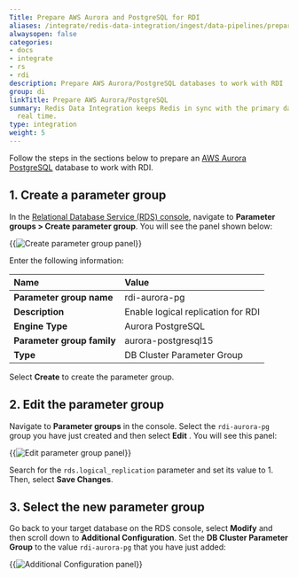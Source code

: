 ```yaml
---
Title: Prepare AWS Aurora and PostgreSQL for RDI
aliases: /integrate/redis-data-integration/ingest/data-pipelines/prepare-dbs/my-sql-mariadb/
alwaysopen: false
categories:
- docs
- integrate
- rs
- rdi
description: Prepare AWS Aurora/PostgreSQL databases to work with RDI
group: di
linkTitle: Prepare AWS Aurora/PostgreSQL
summary: Redis Data Integration keeps Redis in sync with the primary database in near
  real time.
type: integration
weight: 5
---
```


Follow the steps in the sections below to prepare an
[AWS Aurora PostgreSQL](https://docs.aws.amazon.com/AmazonRDS/latest/AuroraUserGuide/CHAP_GettingStartedAurora.CreatingConnecting.AuroraPostgreSQL.html)
database to work with RDI.

## 1. Create a parameter group

In the [Relational Database Service (RDS) console](https://console.aws.amazon.com/rds/),
navigate to **Parameter groups > Create parameter group**. You will see the panel shown
below:

{{<image filename="images/rdi/ingest/prepsrc/aurora-pgsql/CreateParamGroup.webp" alt="Create parameter group panel" >}}

Enter the following information:

| Name | Value |
| :-- | :-- |
| **Parameter group name**  | rdi-aurora-pg |
| **Description**  | Enable logical replication for RDI |
| **Engine Type**  | Aurora PostgreSQL |
| **Parameter group family**  | aurora-postgresql15 |
| **Type**  | DB Cluster Parameter Group |

Select **Create** to create the parameter group.

## 2. Edit the parameter group

Navigate to **Parameter groups** in the console. Select the `rdi-aurora-pg`
group you have just created and then select **Edit** . You will see this panel:

{{<image filename="images/rdi/ingest/prepsrc/aurora-pgsql/EditParamGroup.webp" alt="Edit parameter group panel" >}}

Search for the `rds.logical_replication` parameter and set its value to 1. Then,
select **Save Changes**.

## 3. Select the new parameter group

Go back to your target database on the RDS console, select **Modify** and then
scroll down to **Additional Configuration**. Set
the **DB Cluster Parameter Group** to the value `rdi-aurora-pg` that you have just added:

{{<image filename="images/rdi/ingest/prepsrc/aurora-pgsql/CreateDB6.webp" alt="Additional Configuration panel" >}}
